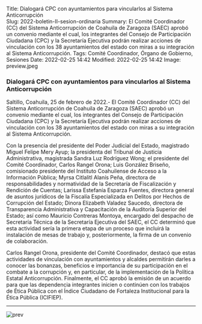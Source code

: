 Title: Dialogará CPC con ayuntamientos para vincularlos al Sistema Anticorrupción  
Slug: 2022-boletin-II-sesion-ordinaria
Summary: El Comité Coordinador (CC) del Sistema Anticorrupción de Coahuila de Zaragoza (SAEC) aprobó un convenio mediante el cual, los integrantes del Consejo de Participación Ciudadana (CPC) y la Secretaría Ejecutiva podrán realizar acciones de vinculación con los 38 ayuntamientos del estado con miras a su integración al Sistema Anticorrupción.
Tags: Comité Coordinador, Órgano de Gobierno, Sesiones
Date: 2022-02-25 14:42
Modified: 2022-02-25 14:42
Image: preview.jpeg



### Dialogará CPC con ayuntamientos para vincularlos al Sistema Anticorrupción
 
Saltillo, Coahuila, 25 de febrero de 2022.- El Comité Coordinador (CC) del Sistema Anticorrupción de Coahuila de Zaragoza (SAEC) aprobó un convenio mediante el cual, los integrantes del Consejo de Participación Ciudadana (CPC) y la Secretaría Ejecutiva podrán realizar acciones de vinculación con los 38 ayuntamientos del estado con miras a su integración al Sistema Anticorrupción. 

Con la presencia del presidente del Poder Judicial del Estado, magistrado Miguel Felipe Mery Ayup; la presidenta del Tribunal de Justicia Administrativa, magistrada Sandra Luz Rodríguez Wong; el presidente del Comité Coordinador, Carlos Rangel Orona; Luis González Briseño, comisionado presidente del Instituto Coahuilense de Acceso a la Información Pública; Myrsa Citlalitl Alanís Peña, directora de responsabilidades y normatividad de la Secretaría de Fiscalización y Rendición de Cuentas; Larissa Estefanía Esparza Fuentes, directora general de asuntos jurídicos de la Fiscalía Especializada en Delitos por Hechos de Corrupción del Estado; Dinora Elizabeth Valadez Saucedo, directora de Transparencia Administrativa y Capacitación de la Auditoría Superior del Estado; así como Mauricio Contreras Montoya, encargado del despacho de Secretaría Técnica de la Secretaría Ejecutiva del SAEC, el CC determinó que esta actividad sería la primera etapa de un proceso que incluirá la instalación de mesas de trabajo y, posteriormente, la firma de un convenio de colaboración. 

Carlos Rangel Orona, presidente del Comité Coordinador, destacó que estas actividades de vinculación con ayuntamientos y alcaldes permitirán darles a conocer las bonanzas, beneficios e importancia de su participación en el combate a la corrupción y, en particular, de la implementación de la Política Estatal Anticorrupción. Finalmente, el CC aprobó la emisión de un acuerdo para que las dependencia integrantes inicien o continúen con los trabajos de Ética Pública con el Índice Ciudadano de Fortaleza Institucional para la Ética Pública (ICIFIEP).


***
<img class="img-fluid" src="preview.jpeg" alt="prev">